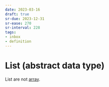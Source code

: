 ```yaml
---
date: 2023-03-16
draft: true
sr-due: 2023-12-31
sr-ease: 270
sr-interval: 228
tags:
- inbox
- definition
---
```


# List (abstract data type)

List are not [array](./array%20%28computer%20science%29.md).